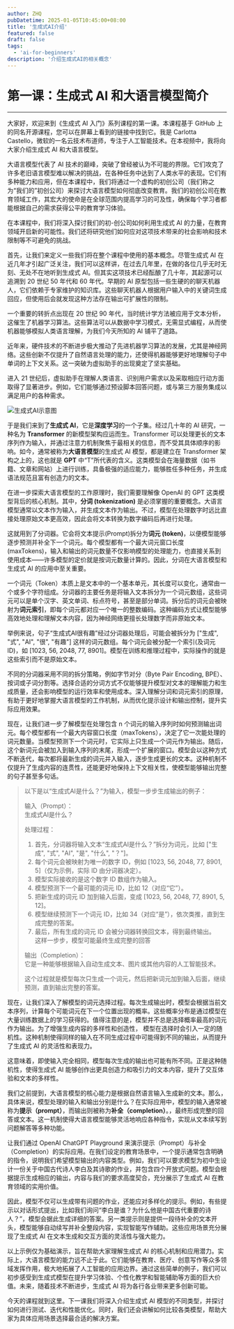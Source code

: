 ```yaml
---
author: ZHQ
pubDatetime: 2025-01-05T10:45:00+08:00
title: '生成式AI介绍'
featured: false
draft: false
tags:
  - 'ai-for-beginners'
description: '介绍生成式AI的相关概念'
---
```


# 第一课：生成式 AI 和大语言模型简介

---

大家好，欢迎来到《生成式 AI 入门》系列课程的第一课。本课程基于 GitHub 上的同名开源课程，您可以在屏幕上看到的链接中找到它。我是 Carlotta Castello，微软的一名云技术布道师，专注于人工智能技术。在本视频中，我将向大家介绍生成式 AI 和大语言模型。

大语言模型代表了 AI 技术的巅峰，突破了曾经被认为不可能的界限。它们攻克了许多老旧语言模型难以解决的挑战，在各种任务中达到了人类水平的表现。它们有多种能力和应用，但在本课程中，我们将通过一个虚构的初创公司（我们称之为“我们的”初创公司）来探讨大语言模型如何彻底改变教育。我们的初创公司在教育领域工作，其宏大的使命是在全球范围内提高学习的可及性，确保每个学习者都能根据自己的需求获得公平的教育学习体验。

在本课程中，我们将深入探讨我们的初-创公司如何利用生成式 AI 的力量，在教育领域开启新的可能性。我们还将研究他们如何应对这项技术带来的社会影响和技术限制等不可避免的挑战。

首先，让我们来定义一些我们将在整个课程中使用的基本概念。尽管生成式 AI 在近几年才引起广泛关注，我们可以这样讲，在过去几年里，在做的各位几乎无时无刻、无处不在地听到生成式 AI。但其实这项技术已经酝酿了几十年，其起源可以追溯到 20 世纪 50 年代和 60 年代。早期的 AI 原型包括一些生硬的的聊天机器人，它们依赖于专家维护的知识库。这些聊天机器人根据用户输入中的关键词生成回应，但使用后会就发现这种方法存在输出可扩展性的限制。

一个重要的转折点出现在 20 世纪 90 年代，当时统计学方法被应用于文本分析，这催生了<span className="text-orange-500">机器学习算法</span>。这些算法可以从数据中学习模式，无需显式编程，从而使机器能够模拟人类语言理解，为我们今天所知的 AI 铺平了道路。

近年来，硬件技术的不断进步极大推动了先进机器学习算法的发展，尤其是神经网络。这些创新不仅提升了自然语言处理的能力，还使得机器能够更好地理解句子中单词的上下文关系。这一突破为虚拟助手的出现奠定了坚实基础。

进入 21 世纪后，虚拟助手在理解人类语言、识别用户需求以及采取相应行动方面取得了显著进步。例如，它们能够通过预设脚本回答问题，或与第三方服务集成以满足用户的各种需求。

![生成式AI示意图](https://cdn.jsdelivr.net/gh/marshal-zheng/images-hosting@main/images/6ZyOgB.jpg)

于是我们来到了**生成式 AI**，它是**深度学习**的一个子集。经过几十年的 AI 研究，一种名为 **Transformer** 的新模型架构应运而生。Transformer 可以处理更长的文本序列作为输入，并通过<span className="text-orange-500">注意力机制聚焦于</span>最相关的信息，而不受其具体顺序的影响。如今，通常被称为**大语言模型**的生成式 AI 模型，都是建立在 Transformer 架构之上的，这也就是 **GPT** 中“T”所代表的含义。这类模型会在海量数据（如书籍、文章和网站）上进行训练，具备极强的适应能力，能够胜任多种任务，并生成语法规范且富有创造力的文本。

在进一步探索大语言模型的工作原理时，我们需要理解像 OpenAI 的 GPT 这类模型背后的核心机制。其中，**分词 (tokenization)** 是必须掌握的重要概念。大语言模型通常<span className="text-orange-500">以文本作为输入</span>，<span className="text-orange-500">并生成文本作为输出</span>。不过，模型在处理数字时远比直接处理原始文本更高效，因此会将文本转换为数字编码后再进行处理。

这就用到了分词器。它会将文本提示(Prompt)拆分为**词元 (token)**，以便模型能够逐步预测并补全下一个词元。每个模型都有一个最大词元窗口长度(maxTokens)，输入和输出的词元数量不仅影响模型的处理能力，也直接关系到使用成本——许多模型的定价就是按词元数量计算的。因此，<span className="text-orange-500">分词</span>在大语言模型和生成式 AI 的应用中至关重要。

一个词元（Token）本质上是文本中的一个基本单元，其长度可以变化，通常由一个或多个字符组成。分词器的主要任务是将输入文本拆分为一个词元数组，这些词元可以是单个汉字、英文单词、标点符号，甚至是部分单词。拆分后的词元会被映射为**词元索引**，即每个词元都对应一个唯一的整数编码。这种编码方式让模型能够高效地处理和理解文本内容，<span className="text-red-500">因为神经网络更擅长处理数字而非原始文本。</span>

举例来说，句子“生成式AI很有趣”经过分词器处理后，可能会被拆分为 ["生成", "式", "AI", "很", "有趣"] 这样的词元数组。每个词元会被分配一个索引(及词元ID)，如 [1023, 56, 2048, 77, 8901]。模型在训练和推理过程中，实际操作的就是这些索引而不是原始文本。

不同的分词器采用不同的拆分策略，例如字节对分（Byte Pair Encoding, BPE）、按词或子词分割等。选择合适的分词方式不仅能够提升模型对文本的理解能力和生成质量，还会影响模型的运行效率和使用成本。深入理解分词和词元索引的原理，有助于更好地掌握大语言模型的工作机制，从而优化提示设计和输出控制，提升实际应用效果。

现在，让我们进一步了解模型在处理包含 n 个词元的输入序列时如何预测输出词元。每个模型都有一个最大内容窗口长度（maxTokens），决定了它一次能处理的词元数量。当模型预测下一个词元时，它实际上只生成一个词元作为输出。随后，<span className="text-orange-500">这个新词元会被加入到输入序列的末尾</span>，形成一个扩展的窗口。模型会以这种方式不断迭代，每次都将最新生成的词元并入输入，逐步生成更长的文本。这种机制不仅提升了生成内容的连贯性，还能更好地保持上下文相关性，使模型能够输出完整的句子甚至多句话。
> 以下是以“生成式AI是什么？”为输入，模型一步步生成输出的例子：
>
> 输入（Prompt）：  
> 生成式AI是什么？
>
> 处理过程：
> 1. 首先，分词器将输入文本“生成式AI是什么？”拆分为词元，比如 ["生成", "式", "AI", "是", "什么", "？"]。
> 2. 每个词元会被映射为唯一的数字 ID，例如 [1023, 56, 2048, 77, 8901, 5]（仅为示例，实际 ID 由分词器决定）。
> 3. 模型实际接收的是这个数字 ID 数组作为输入。
> 4. 模型预测下一个最可能的词元 ID，比如 12（对应“它”）。
> 5. 把新生成的词元 ID 加到输入后面，变成 [1023, 56, 2048, 77, 8901, 5, 12]。
> 6. 模型继续预测下一个词元 ID，比如 34（对应“是”），依次类推，直到生成完整的答案。
> 7. 最后，所有生成的词元 ID 会被分词器转换回文本，得到最终输出。  
> 这样一步步，模型可能最终生成完整的回答
>
> 输出（Completion）：  
> 它是一种能够根据输入自动生成文本、图片或其他内容的人工智能技术。
>
> 这个过程就是模型每次只生成一个词元，然后把新词元加到输入后面，继续预测，直到输出完整的答案。

现在，让我们深入了解模型的词元选择过程。每次生成输出时，模型会根据当前文本序列，计算每个可能词元在下一个位置出现的概率。这些概率分布是通过模型在大量训练数据上的学习获得的。值得注意的是，<span className="text-red-500">模型并不总是选择概率最高的词元作为输出。为了增强生成内容的多样性和创造性，</span> 模型在选择时会引入一定的随机性。这种机制使得同样的输入在不同生成过程中可能得到不同的输出，从而提升了生成式 AI 的灵活性和表现力。

这意味着，即使输入完全相同，模型每次生成的输出也可能有所不同。正是这种随机性，使得生成式 AI 能够创作出更具创造力和吸引力的文本内容，提升了交互体验和文本的多样性。

我们之前提到，大语言模型的核心能力是根据自然语言输入生成新的文本。那么，具体来说，模型处理的输入和输出分别是什么？在实际应用中，模型的输入通常被称为**提示（prompt）**，而输出则被称为**补全（completion）**。<span className="text-orange-500"></span>，最终形成完整的回答或文本。这一机制使得大语言模型能够灵活地响应各种指令，实现从文本续写到问题解答等多种功能。

让我们通过 OpenAI ChatGPT Playground 来演示提示（Prompt）与补全（Completion）的实际应用。在我们设定的教育场景中，一个提示通常包含明确的指令，说明我们希望模型输出的内容类型。例如，我们可以要求模型为初中生设计一份关于中国古代诗人李白及其诗歌的作业，并包含四个开放式问题。模型会根据提示生成相应的输出，内容与我们的要求高度契合，充分展示了生成式 AI 在教育领域的实用价值。

因此，模型不仅可以生成带有问题的作业，还能应对多样化的提示。例如，有些提示以对话形式提出，比如我们询问“李白是谁？为什么他是中国古代重要的诗人？”，模型会据此生成详细的答案。另一类提示则是提供一段待补全的文本开头，模型能够自动续写并补全整段内容，实现智能写作辅助。这些应用场景充分展现了生成式 AI 在文本生成和交互方面的灵活性与强大能力。

以上示例仅为基础演示，旨在帮助大家理解生成式 AI 的核心机制和应用潜力。实际上，大语言模型的能力远不止于此。它们能够在教育、医疗、创意写作等众多领域发挥作用，极大地拓展了人工智能的应用边界。通过这些简单的例子，我们可以初步感受到生成式模型在提升学习体验、个性化教学和智能辅助等方面的巨大价值。未来，随着技术不断进步，生成式 AI 将为各行各业带来更多创新可能。

今天的课程就到这里。下一课我们将深入介绍生成式 AI 模型的不同类型，并探讨如何进行测试、迭代和性能优化。同时，我们还会讲解如何比较各类模型，帮助大家为具体应用场景选择最合适的解决方案。
